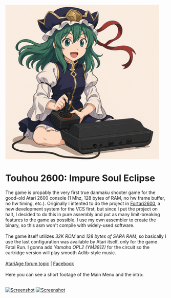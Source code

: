 <img src="https://github.com/MemberA2600/Touhou2600/blob/main/pic.png" alt="Screenshot" width="480"/>

<h1><b>Touhou 2600: Impure Soul Eclipse</b></h1>
The game is propably the very first true danmaku shooter game for the good-old Atari 2600 console (1 Mhz, 128 bytes of RAM, no hw frame buffer, no hw timing, etc.). Originally I intented to do the project in 
<a href="https://github.com/MemberA2600/Fortari2600">Fortari2600</a>, a new development system for the VCS first, but since I put the project on halt, I decided to do this in pure assembly and put as many limit-breaking features to the game
as possible. I use my own assembler to create the binary, so this asm won't compile with widely-used software.<br><br>
The game itself utilizes <i>32K ROM</i> and <i>128 bytes of SARA RAM</i>, so basically I use the last configuration was available by Atari itself, only for the game Fatal Run. I gonna add <i>Yamaha OPL2 (YM3812)</i> for the circuit so the cartridge version will play smooth Adlib-style music.
<br><br>
<a href="https://forums.atariage.com/topic/383115-touhou-2600-impure-soul-eclipse-wip/)">AtariAge forum topic</a> | <a href="https://www.facebook.com/profile.php?id=61578393398270">Facebook</a>
<br><br>
Here you can see a short footage of the Main Menu and the intro:<br><br>

<a href="https://www.youtube.com/watch?v=7aUCR5kEcV4"><img src="https://img.youtube.com/vi/7aUCR5kEcV4/0.jpg" alt="Screenshot" width="480"/></a>
<a href="https://www.youtube.com/watch?v=YvqMFvj2eW4"><img src="https://img.youtube.com/vi/YvqMFvj2eW4/0.jpg" alt="Screenshot" width="480"/></a>

